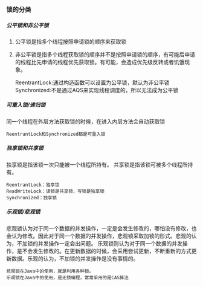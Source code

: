 ### 锁的分类

##### 公平锁和非公平锁
1. 公平锁是指多个线程按照申请锁的顺序来获取锁
2. 非公平锁是指多个线程获取锁的顺序并不是按照申请锁的顺序，有可能后申请的线程比先申请的线程优先获取锁。有可能，会造成优先级反转或者饥饿现象。

    
    ReentrantLock:通过构造函数可以设置为公平锁，默认为非公平锁
    Synchronized:不是通过AQS来实现线程调度的，所以无法成为公平锁
    
##### 可重入锁/递归锁
同一个线程在外层方法获取锁的时候，在进入内层方法会自动获取锁

    ReentrantLock和Synchronized都是可重入锁
    
##### 独享锁和共享锁
独享锁是指该锁一次只能被一个线程所持有。
共享锁是指该锁可被多个线程所持有。

    ReentrantLock：独享锁
    ReadWriteLock：读锁是共享锁，写锁是独享锁
    Synchronized：独享锁
    
##### 乐观锁/悲观锁
悲观锁认为对于同一个数据的并发操作，一定是会发生修改的，哪怕没有修改，也会认为修改。因此对于同一个数据的并发操作，悲观锁采取加锁的形式。悲观的认为，不加锁的并发操作一定会出问题。
乐观锁则认为对于同一个数据的并发操作，是不会发生修改的。在更新数据的时候，会采用尝试更新，不断重新的方式更新数据。乐观的认为，不加锁的并发操作是没有事情的。

    悲观锁在Java中的使用，就是利用各种锁。
    乐观锁在Java中的使用，是无锁编程，常常采用的是CAS算法
    


